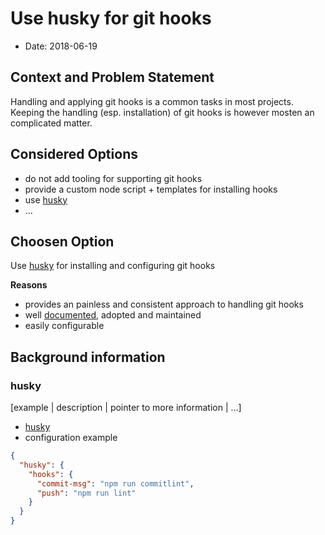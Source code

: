 # Use husky for git hooks

* Date: 2018-06-19

## Context and Problem Statement

Handling and applying git hooks is a common tasks in most projects.
Keeping the handling (esp. installation) of git hooks is however mosten an complicated matter.

## Considered Options

* do not add tooling for supporting git hooks
* provide a custom node script + templates for installing hooks
* use [husky](https://github.com/typicode/husky)
* … <!-- numbers of options can vary -->

## Choosen Option

Use [husky](https://github.com/typicode/husky) for installing and configuring git hooks

**Reasons**

* provides an painless and consistent approach to handling git hooks
* well [documented](https://github.com/typicode/husky/blob/dev/docs.md), adopted and maintained
* easily configurable

## Background information

### husky

[example | description | pointer to more information | …] <!-- optional -->

* [husky](https://github.com/typicode/husky)
* configuration example

```json
{
  "husky": {
    "hooks": {
      "commit-msg": "npm run commitlint",
      "push": "npm run lint"
    }
  }
}
```
